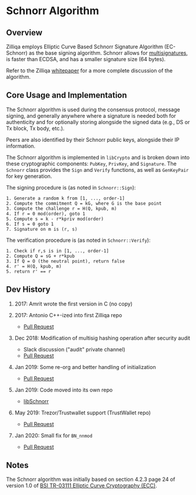 # Schnorr Algorithm

## Overview

Zilliqa employs Elliptic Curve Based Schnorr Signature Algorithm (EC-Schnorr) as the base signing algorithm. Schnorr allows for [multisignatures](multisignatures.md), is faster than ECDSA, and has a smaller signature size (64 bytes).

Refer to the Zilliqa [whitepaper](https://docs.zilliqa.com/whitepaper.pdf) for a more complete discussion of the algorithm.

## Core Usage and Implementation

The Schnorr algorithm is used during the consensus protocol, message signing, and generally anywhere where a signature is needed both for authenticity and for optionally storing alongside the signed data (e.g., DS or Tx block, Tx body, etc.).

Peers are also identified by their Schnorr public keys, alongside their IP information.

The Schnorr algorithm is implemented in `libCrypto` and is broken down into these cryptographic components: `PubKey`, `PrivKey`, and `Signature`. The `Schnorr` class provides the `Sign` and `Verify` functions, as well as `GenKeyPair` for key generation.

The signing procedure is (as noted in `Schnorr::Sign`):

```console
1. Generate a random k from [1, ..., order-1]
2. Compute the commitment Q = kG, where G is the base point
3. Compute the challenge r = H(Q, kpub, m)
4. If r = 0 mod(order), goto 1
5. Compute s = k - r*kpriv mod(order)
6. If s = 0 goto 1
7. Signature on m is (r, s)
```

The verification procedure is (as noted in `Schnorr::Verify`):

```console
1. Check if r,s is in [1, ..., order-1]
2. Compute Q = sG + r*kpub
3. If Q = O (the neutral point), return false
4. r' = H(Q, kpub, m)
5. return r' == r
```

## Dev History

1. 2017: Amrit wrote the first version in C (no copy)

2. 2017: Antonio C++-ized into first Zilliqa repo

   - [Pull Request](https://github.com/Zilliqa/nuQoin/pull/12)

3. Dec 2018: Modification of multisig hashing operation after security audit

   - Slack discussion ("audit" private channel)
   - [Pull Request](https://github.com/Zilliqa/Zilliqa/pull/1097)

4. Jan 2019: Some re-org and better handling of initialization

   - [Pull Request](https://github.com/Zilliqa/Zilliqa/pull/1274)

5. Jan 2019: Code moved into its own repo

   - [libSchnorr](https://github.com/Zilliqa/schnorr)

6. May 2019: Trezor/Trustwallet support (TrustWallet repo)

   - [Pull Request](https://github.com/trezor/trezor-firmware/pull/93)

7. Jan 2020: Small fix for `BN_nnmod`
   - [Pull Request](https://github.com/Zilliqa/schnorr/pull/1)

## Notes

The Schnorr algorithm was initially based on section 4.2.3 page 24 of version 1.0 of [BSI TR-03111 Elliptic Curve Cryptography (ECC)](https://www.bsi.bund.de/EN/Publications/TechnicalGuidelines/TR03111/BSITR03111.html).
